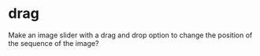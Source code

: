 # drag
Make an image slider with a drag and drop option to change the position of the sequence of the image?

<!DOCTYPE html>
<html>
<head>
    <title>
      
    </title>
</head>
       
<body>
    <h1 style="color:green">GeeksforGeeks</h1> 
      
    <b>Drag and drop using jQuery UI Sortable</b>
      
    <div class="height"></div><br>
      
    <div id = "imageListId">
        <div id="imageNo1" class = "listitemClass">
            <img src="images/geeksimage1.png" alt="">
        </div>
          
        <div id="imageNo2" class = "listitemClass">
            <img src="images/geeksimage2.png" alt="">
        </div>
          
        <div id="imageNo3" class = "listitemClass">
            <img src="images/geeksimage3.png" alt="">
        </div>
          
        <div id="imageNo4" class = "listitemClass">
            <img src="images/geeksimage4.png" alt="">
        </div>
          
        <div id="imageNo5" class = "listitemClass">
            <img src="images/geeksimage5.png" alt="">
        </div>
          
        <div id="imageNo6" class = "listitemClass">
            <img src="images/geeksimage6.png" alt="">
        </div>
    </div>
      
    <div id="outputDiv">
        <b>Output of ID's of images : </b>
        <input id="outputvalues" type="text" value="" />
    </div>
</body>
  
</html>
